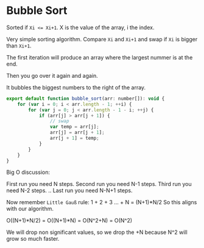 # Bubble Sort

Sorted if `Xi <= Xi+1`. X is the value of the array, i the index.

Very simple sorting algorithm. Compare `Xi` and `Xi+1` and swap if `Xi` is bigger than `Xi+1`.

The first iteration will produce an array where the largest nummer is at the end.

Then you go over it again and again.

It bubbles the biggest numbers to the right of the array.

```js
export default function bubble_sort(arr: number[]): void {
    for (var i = 0; i < arr.length - 1; ++i) {
        for (var j = 0; j < arr.length - 1 - i; ++j) {
            if (arr[j] > arr[j + 1]) {
                // swap
                var temp = arr[j];
                arr[j] = arr[j + 1];
                arr[j + 1] = temp;
            }
        }
    }
}
```

Big O discussion:

First run you need N steps.
Second run you need N-1 steps.
Third run you need N-2 steps.
..
Last run you need N-N+1 steps.

Now remember `Little Gauß` rule: 1 + 2 + 3 ... + N = (N+1)*N/2
So this aligns with our algorithm.

O((N+1)*N/2) = O((N+1)*N) = O(N^2+N) = O(N^2)

We will drop non significant values, so we drop the +N because N^2 will grow so much faster.